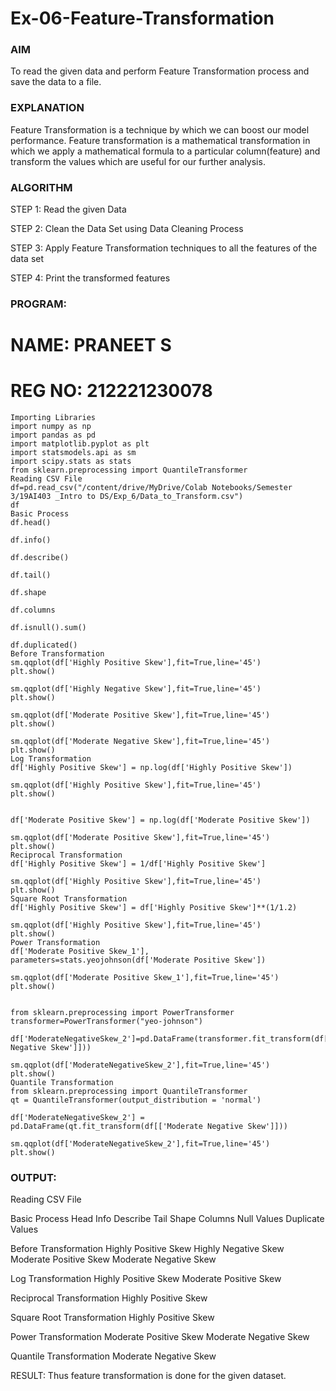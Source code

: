 # Ex-06-Feature-Transformation

### AIM
To read the given data and perform Feature Transformation process and save the data to a file.

### EXPLANATION
Feature Transformation is a technique by which we can boost our model performance. Feature transformation is a mathematical transformation in which we apply a mathematical formula to a particular column(feature) and transform the values which are useful for our further analysis.

### ALGORITHM
STEP 1:
Read the given Data

STEP 2:
Clean the Data Set using Data Cleaning Process

STEP 3:
Apply Feature Transformation techniques to all the features of the data set

STEP 4:
Print the transformed features

### PROGRAM:
# NAME: PRANEET S
# REG NO: 212221230078

```
Importing Libraries
import numpy as np
import pandas as pd
import matplotlib.pyplot as plt
import statsmodels.api as sm
import scipy.stats as stats
from sklearn.preprocessing import QuantileTransformer
Reading CSV File
df=pd.read_csv("/content/drive/MyDrive/Colab Notebooks/Semester 3/19AI403 _Intro to DS/Exp_6/Data_to_Transform.csv")
df
Basic Process
df.head()

df.info()

df.describe()

df.tail()

df.shape

df.columns

df.isnull().sum()

df.duplicated()
Before Transformation
sm.qqplot(df['Highly Positive Skew'],fit=True,line='45')
plt.show()

sm.qqplot(df['Highly Negative Skew'],fit=True,line='45')
plt.show()

sm.qqplot(df['Moderate Positive Skew'],fit=True,line='45')
plt.show()

sm.qqplot(df['Moderate Negative Skew'],fit=True,line='45')
plt.show()
Log Transformation
df['Highly Positive Skew'] = np.log(df['Highly Positive Skew'])

sm.qqplot(df['Highly Positive Skew'],fit=True,line='45')
plt.show()


df['Moderate Positive Skew'] = np.log(df['Moderate Positive Skew'])

sm.qqplot(df['Moderate Positive Skew'],fit=True,line='45')
plt.show()
Reciprocal Transformation
df['Highly Positive Skew'] = 1/df['Highly Positive Skew']

sm.qqplot(df['Highly Positive Skew'],fit=True,line='45')
plt.show()
Square Root Transformation
df['Highly Positive Skew'] = df['Highly Positive Skew']**(1/1.2)

sm.qqplot(df['Highly Positive Skew'],fit=True,line='45')
plt.show()
Power Transformation
df['Moderate Positive Skew_1'], parameters=stats.yeojohnson(df['Moderate Positive Skew'])

sm.qqplot(df['Moderate Positive Skew_1'],fit=True,line='45')
plt.show()


from sklearn.preprocessing import PowerTransformer
transformer=PowerTransformer("yeo-johnson")

df['ModerateNegativeSkew_2']=pd.DataFrame(transformer.fit_transform(df[['Moderate Negative Skew']]))

sm.qqplot(df['ModerateNegativeSkew_2'],fit=True,line='45')
plt.show()
Quantile Transformation
from sklearn.preprocessing import QuantileTransformer
qt = QuantileTransformer(output_distribution = 'normal')

df['ModerateNegativeSkew_2'] = pd.DataFrame(qt.fit_transform(df[['Moderate Negative Skew']]))

sm.qqplot(df['ModerateNegativeSkew_2'],fit=True,line='45')
plt.show()
```

### OUTPUT:

Reading CSV File


Basic Process
Head
Info
Describe
Tail
Shape
Columns
Null Values
Duplicate Values

Before Transformation
Highly Positive Skew
Highly Negative Skew
Moderate Positive Skew
Moderate Negative Skew

Log Transformation
Highly Positive Skew
Moderate Positive Skew

Reciprocal Transformation
Highly Positive Skew

Square Root Transformation
Highly Positive Skew

Power Transformation
Moderate Positive Skew
Moderate Negative Skew

Quantile Transformation
Moderate Negative Skew

RESULT:
Thus feature transformation is done for the given dataset.

